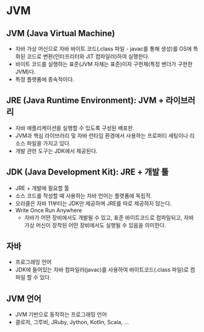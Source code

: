 # JVM

## JVM (Java Virtual Machine)
* 자바 가상 머신으로 자바 바이트 코드(.class 파일 - javac를 통해 생성)를 OS에 특화된 코드로 변환(인터프리터와 JIT 컴파일러)하여 실행한다.
* 바이트 코드를 실행하는 표준(JVM 자체는 표준)이자 구현체(특정 밴더가 구현한 JVM)다.
* 특정 플랫폼에 종속적이다.

## JRE (Java Runtime Environment): JVM + 라이브러리
* 자바 애플리케이션을 실행할 수 있도록 구성된 배포판.
* JVM과 핵심 라이브러리 및 자바 런타임 환경에서 사용하는 프로퍼티 세팅이나 리소스
파일을 가지고 있다.
* 개발 관련 도구는 JDK에서 제공된다.


## JDK (Java Development Kit): JRE + 개발 툴
* JRE + 개발에 필요할 툴
* 소스 코드를 작성할 때 사용하는 자바 언어는 플랫폼에 독립적.
* 오라클은 자바 11부터는 JDK만 제공하며 JRE를 따로 제공하지 않는다.
* Write Once Run Anywhere
    * 자바가 어떤 장비에서도 개발될 수 있고, 표준 바이트코드로 컴파일되고, 자바 가상 머신이 장착된 어떤 장비에서도 실행될 수 있음을 의미한다.


## 자바
* 프로그래밍 언어
* JDK에 들어있는 자바 컴파일러(javac)를 사용하여 바이트코드(.class 파일)로 컴파일 할
수 있다.


## JVM 언어
* JVM 기반으로 동작하는 프로그래밍 언어
* 클로저, 그루비, JRuby, Jython, Kotlin, Scala, ...